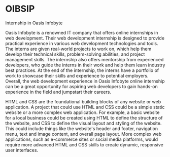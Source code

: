 # OIBSIP
Internship in Oasis Infobyte

Oasis Infobyte is a renowned IT company that offers online internships in web development. Their web development internship is designed to provide practical experience in various web development technologies and tools. The interns are given real-world projects to work on, which help them develop their technical skills, problem-solving abilities, and project management skills. The internship also offers mentorship from experienced developers, who guide the interns in their work and help them learn industry best practices. At the end of the internship, the interns have a portfolio of work to showcase their skills and experience to potential employers. Overall, the web development experience in Oasis Infobyte online internship can be a great opportunity for aspiring web developers to gain hands-on experience in the field and jumpstart their careers.

HTML and CSS are the foundational building blocks of any website or web application. A project that could use HTML and CSS could be a simple static website or a more complex web application. For example, a basic website for a local business could be created using HTML to define the structure of the website, and CSS to define the visual layout and styling of the website. This could include things like the website's header and footer, navigation menu, text and image content, and overall page layout. More complex web applications, such as e-commerce sites or social media platforms, would require more advanced HTML and CSS skills to create dynamic, responsive user interfaces.
